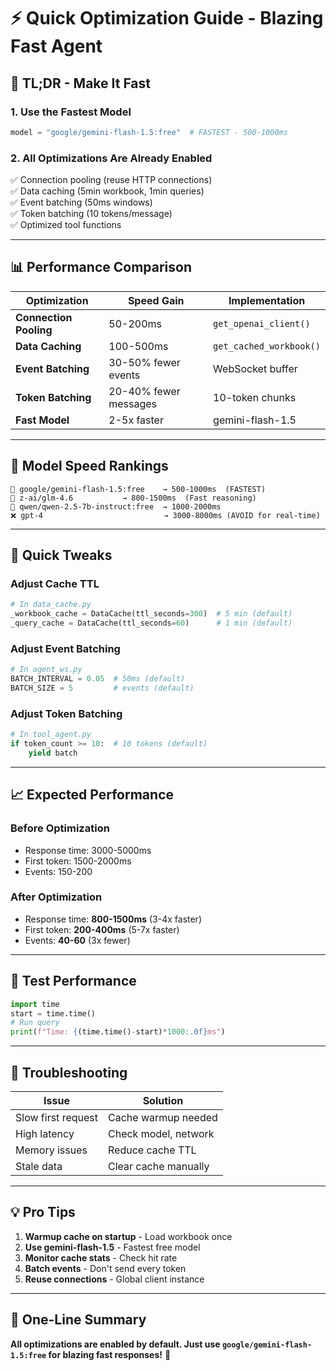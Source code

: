 # ⚡ Quick Optimization Guide - Blazing Fast Agent

## 🚀 TL;DR - Make It Fast

### 1. Use the Fastest Model
```python
model = "google/gemini-flash-1.5:free"  # FASTEST - 500-1000ms
```

### 2. All Optimizations Are Already Enabled
✅ Connection pooling (reuse HTTP connections)  
✅ Data caching (5min workbook, 1min queries)  
✅ Event batching (50ms windows)  
✅ Token batching (10 tokens/message)  
✅ Optimized tool functions  

---

## 📊 Performance Comparison

| Optimization | Speed Gain | Implementation |
|-------------|-----------|----------------|
| **Connection Pooling** | 50-200ms | `get_openai_client()` |
| **Data Caching** | 100-500ms | `get_cached_workbook()` |
| **Event Batching** | 30-50% fewer events | WebSocket buffer |
| **Token Batching** | 20-40% fewer messages | 10-token chunks |
| **Fast Model** | 2-5x faster | gemini-flash-1.5 |

---

## 🎯 Model Speed Rankings

```
🥇 google/gemini-flash-1.5:free    → 500-1000ms  (FASTEST)
🥈 z-ai/glm-4.6           → 800-1500ms  (Fast reasoning)
🥉 qwen/qwen-2.5-7b-instruct:free  → 1000-2000ms
❌ gpt-4                           → 3000-8000ms (AVOID for real-time)
```

---

## 🔧 Quick Tweaks

### Adjust Cache TTL
```python
# In data_cache.py
_workbook_cache = DataCache(ttl_seconds=300)  # 5 min (default)
_query_cache = DataCache(ttl_seconds=60)      # 1 min (default)
```

### Adjust Event Batching
```python
# In agent_ws.py
BATCH_INTERVAL = 0.05  # 50ms (default)
BATCH_SIZE = 5         # events (default)
```

### Adjust Token Batching
```python
# In tool_agent.py
if token_count >= 10:  # 10 tokens (default)
    yield batch
```

---

## 📈 Expected Performance

### Before Optimization
- Response time: 3000-5000ms
- First token: 1500-2000ms
- Events: 150-200

### After Optimization
- Response time: **800-1500ms** (3-4x faster)
- First token: **200-400ms** (5-7x faster)
- Events: **40-60** (3x fewer)

---

## 🧪 Test Performance

```python
import time
start = time.time()
# Run query
print(f"Time: {(time.time()-start)*1000:.0f}ms")
```

---

## 🐛 Troubleshooting

| Issue | Solution |
|-------|----------|
| Slow first request | Cache warmup needed |
| High latency | Check model, network |
| Memory issues | Reduce cache TTL |
| Stale data | Clear cache manually |

---

## 💡 Pro Tips

1. **Warmup cache on startup** - Load workbook once
2. **Use gemini-flash-1.5** - Fastest free model
3. **Monitor cache stats** - Check hit rate
4. **Batch events** - Don't send every token
5. **Reuse connections** - Global client instance

---

## 🎯 One-Line Summary

**All optimizations are enabled by default. Just use `google/gemini-flash-1.5:free` for blazing fast responses!** 🚀
